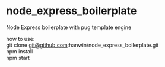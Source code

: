# node_express_boilerplate
Node Express boilerplate with pug template engine


how to use:  
git clone git@github.com:hanwin/node_express_boilerplate.git  
npm install  
npm start  
